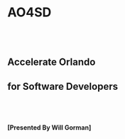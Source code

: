 # AO4SD

<BR><BR>

## Accelerate Orlando
## for Software Developers

<BR><BR>

#### [Presented By Will Gorman]